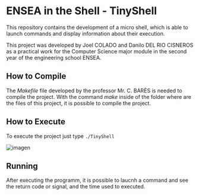 # ENSEA in the Shell - TinyShell

This repository contains the development of a micro shell, which is able to launch commands and display information about their execution.

This project was developed by Joel COLADO and Danilo DEL RIO CISNEROS as a practical work for the Computer Science major module in the second year of the engineering school ENSEA.

## How to Compile

The *Makefile* file developed by the professor Mr. C. BARÈS is needed to compile the project.
With the command *make* inside of the folder where are the files of this project, it is possible to compile the project.

## How to Execute

To execute the project just type `./TinyShell`

![imagen](https://github.com/user-attachments/assets/1f448950-b79f-4f90-b753-2e38ce614192)

## Running

After executing the programm, it is possible to laucnh a command and see the return code or signal, and the time used to executed.

